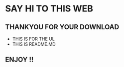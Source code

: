 # SAY HI TO THIS WEB

## THANKYOU FOR YOUR DOWNLOAD

* THIS IS FOR THE UL
* THIS IS README.MD


## ENJOY !!